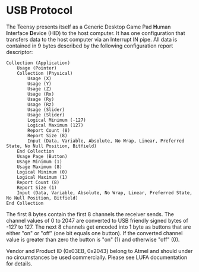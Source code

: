 # USB Protocol

The Teensy presents itself as a Generic Desktop Game Pad **H**uman **I**nterface **D**evice (HID) to the host computer. It has one configuration that transfers data to the host computer via an Interrupt IN pipe. All data is contained in 9 bytes described by the following configuration report descriptor:

```
Collection (Application)    
	Usage (Pointer)    
	Collection (Physical)    
		Usage (X)    
		Usage (Y)    
		Usage (Z)    
		Usage (Rx)    
		Usage (Ry)    
		Usage (Rz)    
		Usage (Slider)    
		Usage (Slider)    
		Logical Minimum (-127)  
		Logical Maximum (127)  
		Report Count (8)  
		Report Size (8)  
		Input (Data, Variable, Absolute, No Wrap, Linear, Preferred State, No Null Position, Bitfield) 
	End Collection     
	Usage Page (Button) 
	Usage Minimum (1)  
	Usage Maximum (8)  
	Logical Minimum (0)  
	Logical Maximum (1)  
	Report Count (8)  
	Report Size (1)  
	Input (Data, Variable, Absolute, No Wrap, Linear, Preferred State, No Null Position, Bitfield) 
End Collection
```

The first 8 bytes contain the first 8 channels the receiver sends. The channel values of 0 to 2047 are converted to USB friendly signed bytes of -127 to 127. The next 8 channels get encoded into 1 byte as buttons that are either "on" or "off" (one bit equals one button). If the converted channel value is greater than zero the button is "on" (1) and otherwise "off" (0).

Vendor and Product ID (0x03EB, 0x2043) belong to Atmel and should under no circumstances be used commercially. Please see LUFA documentation for details.
